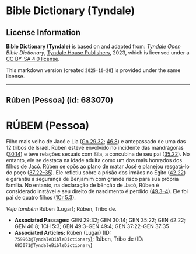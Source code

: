 # Bible Dictionary (Tyndale)

## License Information

**Bible Dictionary (Tyndale)** is based on and adapted from: _Tyndale Open Bible Dictionary_, [Tyndale House Publishers](https://tyndaleopenresources.com/), 2023, which is licensed under a [CC BY-SA 4.0 license](https://creativecommons.org/licenses/by-sa/4.0/legalcode.en).

This markdown version (created `2025-10-20`) is provided under the same license.



--------------------------------

## Rúben (Pessoa) (id: 683070)

RÚBEM (Pessoa)
==============

Filho mais velho de Jacó e Lia ([Gn 29\.32](https://ref.ly/Gen29:32); [46\.8](https://ref.ly/Gen46:8)) e antepassado de uma das 12 tribos de Israel. Rúben esteve envolvido no incidente das mandrágoras ([30\.14](https://ref.ly/Gen30:14)) e teve relações sexuais com Bila, a concubina de seu pai ([35\.22](https://ref.ly/Gen35:22)). No entanto, ele se destaca na idade adulta como um dos mais honrados dos filhos de Jacó. Rúben se opôs ao plano de matar José e planejou resgatá\-lo do poço ([37\.22–35](https://ref.ly/Gen37:22-Gen37:35)). Ele refletiu sobre a prisão dos irmãos no Egito ([42\.22](https://ref.ly/Gen42:22)) e garantiu a segurança de Benjamim com grande risco para sua própria família. No entanto, na declaração de bênção de Jacó, Rúben é considerado instável e seu direito de nascimento é perdido ([49\.3–4](https://ref.ly/Gen49:3-Gen49:4)). Ele foi pai de quatro filhos ([1Cr 5\.3](https://ref.ly/1Chr5:3)).

*Veja também* Rúben (Lugar); Rúben, Tribo de.

* **Associated Passages:** GEN 29:32; GEN 30:14; GEN 35:22; GEN 42:22; GEN 46:8; 1CH 5:3; GEN 49:3–GEN 49:4; GEN 37:22–GEN 37:35
* **Associated Articles:** Rúben (Lugar) (ID: `759963@TyndaleBibleDictionary`); Rúben, Tribo de (ID: `683071@TyndaleBibleDictionary`)

